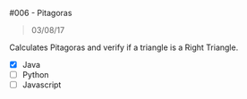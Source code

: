 #006 - Pitagoras
> 03/08/17

Calculates Pitagoras and verify if a triangle is a Right Triangle.

- [x] Java
- [ ] Python
- [ ] Javascript
